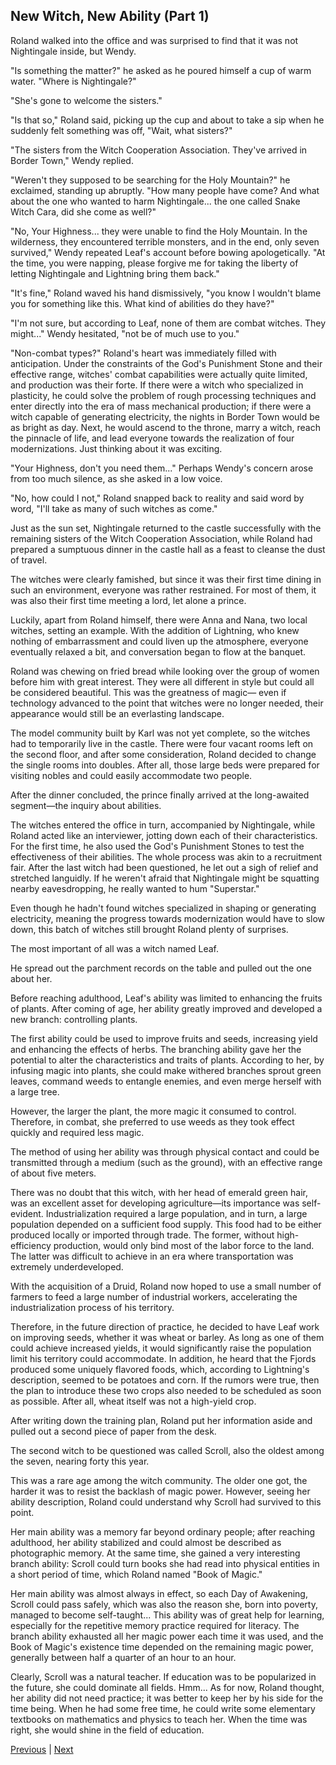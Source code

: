## New Witch, New Ability (Part 1)
Roland walked into the office and was surprised to find that it was not Nightingale inside, but Wendy.



"Is something the matter?" he asked as he poured himself a cup of warm water. "Where is Nightingale?"



"She's gone to welcome the sisters."



"Is that so," Roland said, picking up the cup and about to take a sip when he suddenly felt something was off, "Wait, what sisters?"



"The sisters from the Witch Cooperation Association. They've arrived in Border Town," Wendy replied.



"Weren't they supposed to be searching for the Holy Mountain?" he exclaimed, standing up abruptly. "How many people have come? And what about the one who wanted to harm Nightingale... the one called Snake Witch Cara, did she come as well?"



"No, Your Highness... they were unable to find the Holy Mountain. In the wilderness, they encountered terrible monsters, and in the end, only seven survived," Wendy repeated Leaf's account before bowing apologetically. "At the time, you were napping, please forgive me for taking the liberty of letting Nightingale and Lightning bring them back."



"It's fine," Roland waved his hand dismissively, "you know I wouldn't blame you for something like this. What kind of abilities do they have?"



"I'm not sure, but according to Leaf, none of them are combat witches. They might..." Wendy hesitated, "not be of much use to you."



"Non-combat types?" Roland's heart was immediately filled with anticipation. Under the constraints of the God's Punishment Stone and their effective range, witches' combat capabilities were actually quite limited, and production was their forte. If there were a witch who specialized in plasticity, he could solve the problem of rough processing techniques and enter directly into the era of mass mechanical production; if there were a witch capable of generating electricity, the nights in Border Town would be as bright as day. Next, he would ascend to the throne, marry a witch, reach the pinnacle of life, and lead everyone towards the realization of four modernizations. Just thinking about it was exciting.



"Your Highness, don't you need them..." Perhaps Wendy's concern arose from too much silence, as she asked in a low voice.



"No, how could I not," Roland snapped back to reality and said word by word, "I'll take as many of such witches as come."



Just as the sun set, Nightingale returned to the castle successfully with the remaining sisters of the Witch Cooperation Association, while Roland had prepared a sumptuous dinner in the castle hall as a feast to cleanse the dust of travel.



The witches were clearly famished, but since it was their first time dining in such an environment, everyone was rather restrained. For most of them, it was also their first time meeting a lord, let alone a prince.



Luckily, apart from Roland himself, there were Anna and Nana, two local witches, setting an example. With the addition of Lightning, who knew nothing of embarrassment and could liven up the atmosphere, everyone eventually relaxed a bit, and conversation began to flow at the banquet.



Roland was chewing on fried bread while looking over the group of women before him with great interest. They were all different in style but could all be considered beautiful. This was the greatness of magic— even if technology advanced to the point that witches were no longer needed, their appearance would still be an everlasting landscape.



The model community built by Karl was not yet complete, so the witches had to temporarily live in the castle. There were four vacant rooms left on the second floor, and after some consideration, Roland decided to change the single rooms into doubles. After all, those large beds were prepared for visiting nobles and could easily accommodate two people.



After the dinner concluded, the prince finally arrived at the long-awaited segment—the inquiry about abilities.



The witches entered the office in turn, accompanied by Nightingale, while Roland acted like an interviewer, jotting down each of their characteristics. For the first time, he also used the God's Punishment Stones to test the effectiveness of their abilities. The whole process was akin to a recruitment fair. After the last witch had been questioned, he let out a sigh of relief and stretched languidly. If he weren't afraid that Nightingale might be squatting nearby eavesdropping, he really wanted to hum "Superstar."



Even though he hadn't found witches specialized in shaping or generating electricity, meaning the progress towards modernization would have to slow down, this batch of witches still brought Roland plenty of surprises.



The most important of all was a witch named Leaf.



He spread out the parchment records on the table and pulled out the one about her.



Before reaching adulthood, Leaf's ability was limited to enhancing the fruits of plants. After coming of age, her ability greatly improved and developed a new branch: controlling plants.



The first ability could be used to improve fruits and seeds, increasing yield and enhancing the effects of herbs. The branching ability gave her the potential to alter the characteristics and traits of plants. According to her, by infusing magic into plants, she could make withered branches sprout green leaves, command weeds to entangle enemies, and even merge herself with a large tree.



However, the larger the plant, the more magic it consumed to control. Therefore, in combat, she preferred to use weeds as they took effect quickly and required less magic.



The method of using her ability was through physical contact and could be transmitted through a medium (such as the ground), with an effective range of about five meters.



There was no doubt that this witch, with her head of emerald green hair, was an excellent asset for developing agriculture—its importance was self-evident. Industrialization required a large population, and in turn, a large population depended on a sufficient food supply. This food had to be either produced locally or imported through trade. The former, without high-efficiency production, would only bind most of the labor force to the land. The latter was difficult to achieve in an era where transportation was extremely underdeveloped.



With the acquisition of a Druid, Roland now hoped to use a small number of farmers to feed a large number of industrial workers, accelerating the industrialization process of his territory.



Therefore, in the future direction of practice, he decided to have Leaf work on improving seeds, whether it was wheat or barley. As long as one of them could achieve increased yields, it would significantly raise the population limit his territory could accommodate. In addition, he heard that the Fjords produced some uniquely flavored foods, which, according to Lightning's description, seemed to be potatoes and corn. If the rumors were true, then the plan to introduce these two crops also needed to be scheduled as soon as possible. After all, wheat itself was not a high-yield crop.



After writing down the training plan, Roland put her information aside and pulled out a second piece of paper from the desk.



The second witch to be questioned was called Scroll, also the oldest among the seven, nearing forty this year.



This was a rare age among the witch community. The older one got, the harder it was to resist the backlash of magic power. However, seeing her ability description, Roland could understand why Scroll had survived to this point.



Her main ability was a memory far beyond ordinary people; after reaching adulthood, her ability stabilized and could almost be described as photographic memory. At the same time, she gained a very interesting branch ability: Scroll could turn books she had read into physical entities in a short period of time, which Roland named "Book of Magic."



Her main ability was almost always in effect, so each Day of Awakening, Scroll could pass safely, which was also the reason she, born into poverty, managed to become self-taught... This ability was of great help for learning, especially for the repetitive memory practice required for literacy. The branch ability exhausted all her magic power each time it was used, and the Book of Magic's existence time depended on the remaining magic power, generally between half a quarter of an hour to an hour.



Clearly, Scroll was a natural teacher. If education was to be popularized in the future, she could dominate all fields. Hmm... As for now, Roland thought, her ability did not need practice; it was better to keep her by his side for the time being. When he had some free time, he could write some elementary textbooks on mathematics and physics to teach her. When the time was right, she would shine in the field of education.





[Previous](CH0096.md) | [Next](CH0098.md)
